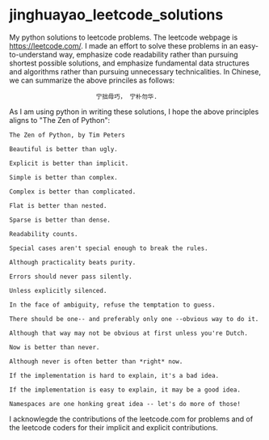 # jinghuayao_leetcode_solutions

My python solutions to leetcode problems. The leetcode webpage is https://leetcode.com/.
I made an effort to solve these problems in an easy-to-understand way, emphasize code 
readability rather than pursuing shortest possible solutions, and emphasize fundamental data structures
and algorithms rather than pursuing unnecessary technicalities. In Chinese, we can summarize the above princiles as follows:

                            宁拙毋巧， 宁朴勿华.

As I am using python in writing these solutions, I hope the above
principles aligns to "The Zen of Python":

```
The Zen of Python, by Tim Peters

Beautiful is better than ugly.

Explicit is better than implicit.

Simple is better than complex.

Complex is better than complicated.

Flat is better than nested.

Sparse is better than dense.

Readability counts.

Special cases aren't special enough to break the rules.

Although practicality beats purity.

Errors should never pass silently.

Unless explicitly silenced.

In the face of ambiguity, refuse the temptation to guess.

There should be one-- and preferably only one --obvious way to do it.

Although that way may not be obvious at first unless you're Dutch.

Now is better than never.

Although never is often better than *right* now.

If the implementation is hard to explain, it's a bad idea.

If the implementation is easy to explain, it may be a good idea.

Namespaces are one honking great idea -- let's do more of those!
```

I acknowlegde the contributions of the leetcode.com for problems and of the leetcode coders for their implicit and explicit contributions.
